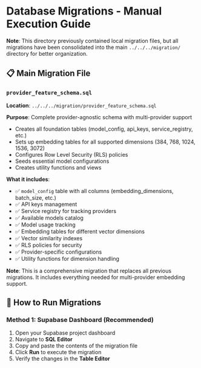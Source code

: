 # Database Migrations - Manual Execution Guide

**Note**: This directory previously contained local migration files, but all migrations have been consolidated into the main `../../../migration/` directory for better organization.

## 📋 Main Migration File

### `provider_feature_schema.sql`

**Location**: `../../../migration/provider_feature_schema.sql`

**Purpose**: Complete provider-agnostic schema with multi-provider support

- Creates all foundation tables (model_config, api_keys, service_registry, etc.)
- Sets up embedding tables for all supported dimensions (384, 768, 1024, 1536, 3072)
- Configures Row Level Security (RLS) policies
- Seeds essential model configurations
- Creates utility functions and views

**What it includes**:

- ✅ `model_config` table with all columns (embedding_dimensions, batch_size, etc.)
- ✅ API keys management
- ✅ Service registry for tracking providers
- ✅ Available models catalog
- ✅ Model usage tracking
- ✅ Embedding tables for different vector dimensions
- ✅ Vector similarity indexes
- ✅ RLS policies for security
- ✅ Provider-specific configurations
- ✅ Utility functions for dimension handling

**Note**: This is a comprehensive migration that replaces all previous migrations. It includes everything needed for multi-provider embedding support.

## 🚀 How to Run Migrations

### Method 1: Supabase Dashboard (Recommended)

1. Open your Supabase project dashboard
2. Navigate to **SQL Editor**
3. Copy and paste the contents of the migration file
4. Click **Run** to execute the migration
5. Verify the changes in the **Table Editor**
